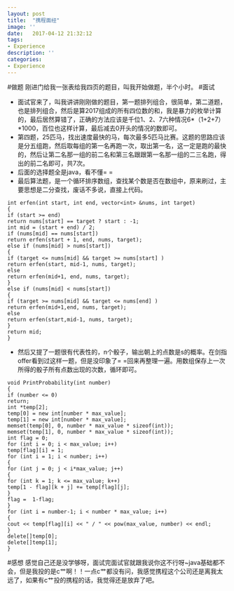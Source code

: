 ```yaml
---
layout: post
title:  "携程面经"
image: ''
date:   2017-04-12 21:32:12
tags:
- Experience
description: ''
categories:
- Experience 
---
```


#做题
刚进门给我一张表给我四页的题目，叫我开始做题，半个小时。
#面试
- 面试官来了，叫我讲讲刚刚做的题目，第一题排列组合，很简单，第二道题，也是排列组合，然后是算2017组成的所有四位数的和，我是暴力的枚举计算的，最后居然算错了，正确的方法应该是千位1、2、7六种情况6*（1+2+7）*1000，百位也这样计算，最后减去0开头的情况的数即可。
- 第四题，25匹马，找出速度最快的马，每次最多5匹马比赛。这题的思路应该是分五组跑，然后取每组的第一名再跑一次，取出第一名，这一定是跑的最快的，然后让第二名那一组的前二名和第三名跟跟第一名那一组的二三名跑，得出的前二名即可，共7次。
- 后面的选择题全是java，看不懂= =
- 最后算法题，是一个循环排序数组，查找某个数是否在数组中，原来刷过，主要思想是二分查找，废话不多说，直接上代码。
```
int erfen(int start, int end, vector<int> &nums, int target)
{
if (start >= end)
return nums[start] == target ? start : -1;
int mid = (start + end) / 2;
if (nums[mid] == nums[start])
return erfen(start + 1, end, nums, target);
else if (nums[mid] > nums[start])
{
if (target <= nums[mid] && target >= nums[start] )
return erfen(start, mid-1, nums, target);
else
return erfen(mid+1, end, nums, target);
}
else if (nums[mid] < nums[start])
{
if (target >= nums[mid] && target <= nums[end] )
return erfen(mid+1,end, nums, target);
else
return erfen(start,mid-1, nums, target);
}
return mid;
}
```
- 然后又提了一题很有代表性的，n个骰子，输出朝上的点数是s的概率。在剑指offer看到过这样一题，但是没印象了= =回来再整理一遍。用数组保存上一次所得的骰子所有点数出现的次数，循环即可。
```
void PrintProbability(int number)
{
if (number <= 0)
return;
int *temp[2];
temp[0] = new int[number * max_value]; 
temp[1] = new int[number * max_value];
memset(temp[0], 0, number * max_value * sizeof(int));
memset(temp[1], 0, number * max_value * sizeof(int));
int flag = 0;
for (int i = 0; i < max_value; i++)
temp[flag][i] = 1;
for (int i = 1; i < number; i++)
{
for (int j = 0; j < i*max_value; j++)
{
for (int k = 1; k <= max_value; k++)
temp[1 - flag][k + j] += temp[flag][j];
}
flag =  1-flag;
}
for (int i = number-1; i < number * max_value; i++)
{
cout << temp[flag][i] << " / " << pow(max_value, number) << endl;
}
delete[]temp[0];
delete[]temp[1];
}
```
#感想
感觉自己还是没学够呀，面试完面试官就跟我说你这不行呀~java基础都不会，但是我投的是c艹啊！！一点c艹都没有问，我感觉携程这个公司还是离我太远了，如果有c艹投的携程的话，我觉得还是放弃了吧。
